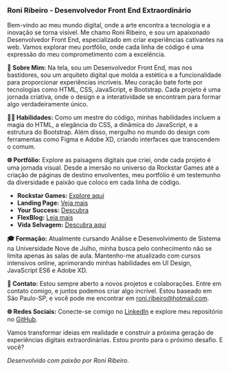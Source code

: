 ### **Roni Ribeiro - Desenvolvedor Front End Extraordinário**

Bem-vindo ao meu mundo digital, onde a arte encontra a tecnologia e a inovação se torna visível. Me chamo Roni Ribeiro, e sou um apaixonado Desenvolvedor Front End, especializado em criar experiências cativantes na web. Vamos explorar meu portfólio, onde cada linha de código é uma expressão do meu comprometimento com a excelência.

**🚀 Sobre Mim:** Na tela, sou um Desenvolvedor Front End, mas nos bastidores, sou um arquiteto digital que molda a estética e a funcionalidade para proporcionar experiências incríveis. Meu coração bate forte por tecnologias como HTML, CSS, JavaScript, e Bootstrap. Cada projeto é uma jornada criativa, onde o design e a interatividade se encontram para formar algo verdadeiramente único.

**👨‍💻 Habilidades:** Como um mestre do código, minhas habilidades incluem a magia do HTML, a elegância do CSS, a dinâmica do JavaScript, e a estrutura do Bootstrap. Além disso, mergulho no mundo do design com ferramentas como Figma e Adobe XD, criando interfaces que transcendem o comum.

**🌐 Portfólio:** Explore as paisagens digitais que criei, onde cada projeto é uma jornada visual. Desde a imersão no universo da Rockstar Games até a criação de páginas de destino envolventes, meu portfólio é um testemunho da diversidade e paixão que coloco em cada linha de código.

- **Rockstar Games:** [Explore aqui](https://dev-rr.github.io/GTA-VI/)
- **Landing Page:** [Veja mais](https://dev-rr.github.io/Template-de-P-gina/)
- **Your Success:** [Descubra](https://dev-rr.github.io/Your-success/)
- **FlexBlog:** [Leia mais](https://dev-rr.github.io/Flexblog/)
- **Vida Selvagem:** [Descubra aqui](https://dev-rr.github.io/wild-life/)

**🎓 Formação:** Atualmente cursando Análise e Desenvolvimento de Sistema na Universidade Nove de Julho, minha busca pelo conhecimento não se limita apenas às salas de aula. Mantenho-me atualizado com cursos intensivos online, aprimorando minhas habilidades em UI Design, JavaScript ES6 e Adobe XD.

**🤝 Contato:** Estou sempre aberto a novos projetos e colaborações. Entre em contato comigo, e juntos podemos criar algo incrível. Estou baseado em São Paulo-SP, e você pode me encontrar em [roni.ribeiro@hotmail.com](mailto:roni.ribeiro@hotmail.com).

**🌐 Redes Sociais:** Conecte-se comigo no [LinkedIn](https://www.linkedin.com/in/ribeiro-roni/) e explore meu repositório no [GitHub](https://github.com/Dev-RR).

Vamos transformar ideias em realidade e construir a próxima geração de experiências digitais extraordinárias. Estou pronto para o próximo desafio. E você?

*Desenvolvido com paixão por Roni Ribeiro.*